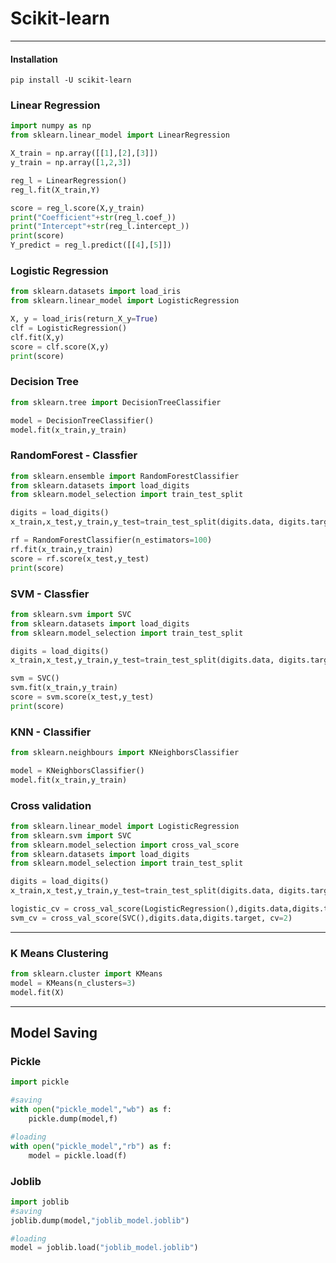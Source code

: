 # Scikit-learn
---
#### Installation
`pip install -U scikit-learn`

### Linear Regression
```python
import numpy as np
from sklearn.linear_model import LinearRegression

X_train = np.array([[1],[2],[3]])
y_train = np.array([1,2,3])

reg_l = LinearRegression()
reg_l.fit(X_train,Y)

score = reg_l.score(X,y_train)
print("Coefficient"+str(reg_l.coef_))
print("Intercept"+str(reg_l.intercept_))
print(score)
Y_predict = reg_l.predict([[4],[5]])
```

### Logistic Regression
```python
from sklearn.datasets import load_iris
from sklearn.linear_model import LogisticRegression

X, y = load_iris(return_X_y=True)
clf = LogisticRegression()
clf.fit(X,y)
score = clf.score(X,y)
print(score)
```

### Decision Tree
```python
from sklearn.tree import DecisionTreeClassifier

model = DecisionTreeClassifier()
model.fit(x_train,y_train)
```

### RandomForest - Classfier
```python
from sklearn.ensemble import RandomForestClassifier
from sklearn.datasets import load_digits
from sklearn.model_selection import train_test_split

digits = load_digits()
x_train,x_test,y_train,y_test=train_test_split(digits.data, digits.target, test_size=0.3)

rf = RandomForestClassifier(n_estimators=100)
rf.fit(x_train,y_train)
score = rf.score(x_test,y_test)
print(score)
```
### SVM - Classfier
```python
from sklearn.svm import SVC
from sklearn.datasets import load_digits
from sklearn.model_selection import train_test_split

digits = load_digits()
x_train,x_test,y_train,y_test=train_test_split(digits.data, digits.target, test_size=0.3)

svm = SVC()
svm.fit(x_train,y_train)
score = svm.score(x_test,y_test)
print(score)
```

### KNN - Classifier
```python
from sklearn.neighbours import KNeighborsClassifier

model = KNeighborsClassifier()
model.fit(x_train,y_train)
```

### Cross validation
```python
from sklearn.linear_model import LogisticRegression
from sklearn.svm import SVC
from sklearn.model_selection import cross_val_score
from sklearn.datasets import load_digits
from sklearn.model_selection import train_test_split

digits = load_digits()
x_train,x_test,y_train,y_test=train_test_split(digits.data, digits.target, test_size=0.3)

logistic_cv = cross_val_score(LogisticRegression(),digits.data,digits.target)
svm_cv = cross_val_score(SVC(),digits.data,digits.target, cv=2)
```
---
### K Means Clustering
```python
from sklearn.cluster import KMeans
model = KMeans(n_clusters=3)
model.fit(X)
```
---
## Model Saving
### Pickle
```python
import pickle

#saving
with open("pickle_model","wb") as f:
    pickle.dump(model,f)

#loading
with open("pickle_model","rb") as f:
    model = pickle.load(f)
```
### Joblib
```python
import joblib
#saving
joblib.dump(model,"joblib_model.joblib")

#loading
model = joblib.load("joblib_model.joblib")
```